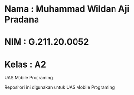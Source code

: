 # Nama : Muhammad Wildan Aji Pradana

# NIM : G.211.20.0052

# Kelas : A2

UAS Mobile Programing

Repositori ini digunakan untuk UAS Mobile Programing